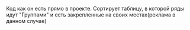 Код как он есть прямо в проекте. Сортирует таблицу, в которой ряды идут "Группами"
и есть закрепленные на своих местах(реклама в данном случае)
